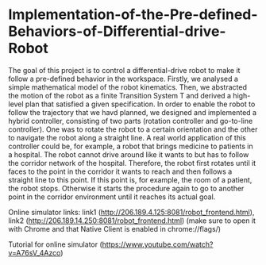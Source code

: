# Implementation-of-the-Pre-defined-Behaviors-of-Differential-drive-Robot
The goal of this project is to control a differential-drive robot to make it follow a pre-defined behavior in the workspace. Firstly, we analysed a simple mathematical model of the robot kinematics. Then, we abstracted the motion of the robot as a finite Transition System T and derived a high-level plan that satisfied a given specification. In order to enable the robot to follow the trajectory that we havd planned, we designed and implemented a hybrid controller, consisting of two parts (rotation controller and go-to-line controller). One was to rotate the robot to a certain orientation and the other to navigate the robot along a straight line. A real world application of this controller could be, for example, a robot that brings medicine to patients in a hospital. The robot cannot drive around like it wants to but has to follow the corridor network of the hospital. Therefore, the robot first rotates until it faces to the point in the corridor it wants to reach and then follows a straight line to this point. If this point is, for example, the room of a patient, the robot stops. Otherwise it starts the procedure again to go to another point in the corridor environment until it reaches its actual goal.

Online simulator links: link1 (http://206.189.4.125:8081/robot_frontend.html), link2 (http://206.189.14.250:8081/robot_frontend.html) (make sure to open it with Chrome and that Native Client is enabled in chrome://flags/)

Tutorial for online simulator (https://www.youtube.com/watch?v=A76sV_4Azco)
